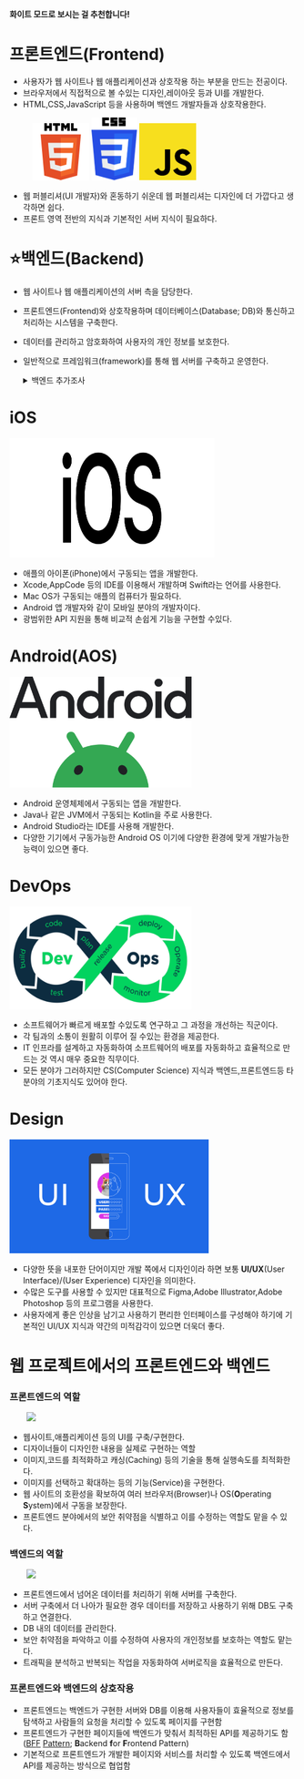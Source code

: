 **화이트 모드로 보시는 걸 추천합니다!**
# 프론트엔드(Frontend)
+ 사용자가 웹 사이트나 웹 애플리케이션과 상호작용 하는 부분을 만드는 전공이다.
+ 브라우저에서 직접적으로 볼 수있는 디자인,레이아웃 등과 UI를 개발한다.
+ HTML,CSS,JavaScript 등을 사용하며 백엔드 개발자들과 상호작용한다.
<figure class="thrid">
    <a href="link"><img src="https://github.com/snowykte0426/TIL/blob/main/img/HTML5.png" aling='left'width="100" height="100"></a>
    <a href="link"><img src="https://github.com/snowykte0426/TIL/blob/main/img/CSS3.png" width="80" height="110"></a>
    <a href="ling"><img src="https://github.com/snowykte0426/TIL/blob/main/img/JavaScript.png" width="100" height="100"></a>
</figure>

+ 웹 퍼블리셔(UI 개발자)와 혼동하기 쉬운데 웹 퍼블리셔는 디자인에 더 가깝다고 생각하면 쉽다.
+ 프론트 영역 전반의 지식과 기본적인 서버 지식이 필요하다.
# ⭐백엔드(Backend)

+ 웹 사이트나 웹 애플리케이션의 서버 측을 담당한다.
+ 프론트엔드(Frontend)와 상호작용하며 데이터베이스(Database; DB)와 통신하고 처리하는 시스템을 구축한다.
+ 데이터를 관리하고 암호화하여 사용자의 개인 정보를 보호한다.
+ 일반적으로 프레임워크(framework)를 통해 웹 서버를 구축하고 운영한다.
    <details>
    <summary>백엔드 추가조사</summary>

    ## 프레임워크(framework)

    #### 프레임워크(framework)란?

    + 라이브러리(library)와 흡사하며 어떠한 결과물을 구현하고자 여러 기능을 가진 클래스(class)와 라이브러리(library)가 합쳐진 형태이다.

    + 예를 들어 웹(wed) 프레임워크는 웹 서버의 구현을 위해 만들어진 프레임워크이고 애플리케이션(application) 프레임워크는 말 그대로 애플리케이션을 구동하기 위해 만들어진 프레임워크이다.

    ---
    #### 프레임워크의 예

    + **Spring**

        <img src="https://github.com/snowykte0426/TIL/blob/main/img/Spring.png" width="350" height="170">

        + Java기반의 프레임워크
        + 대표적인 특징으로는 **의존성 주입**(Dependency Injection; **DI**)과 **제어 역전**(Inversion of Control; **IoC**)가 있다.
        + 의존성 관리와 라이브러리 설정,웹 서버를 내장하고 있어 편리하게 스프링을 사용할 수 있게 해주는 **스프링부트(Spring Boot)** 가 존재한다.
        + [전자정부표준프레임워크](https://www.egovframe.go.kr/home/main.do)의 기반이다.
    + **Django**

        <img src="https://github.com/snowykte0426/TIL/blob/main/img/django.png" width="340" height="110">

        + Python기반의 프레임워크
        + 풀스택 프레임워크(full-stack framework)이다.
        + 대표적으로 인스타그램이 장고를 사용하고 있다.
    + **Flask**

        <img src="https://github.com/snowykte0426/TIL/blob/main/img/Flask.png" width="390" height="245">

        + Django와 마찬가지로 Python 기반의 프레임워크
        + 매우 가벼운 편이고 다양한 웹 엔진들과 조합이 가능하기에 장고와 함께 쓰는 경우도 있다.
        + 풀스택 프레임워크가 아닌 마이크로 프레임워크(micro framework)이다.
    + **Next.js**

        <img src="https://github.com/snowykte0426/TIL/blob/main/img/next.js.png" width="300" height="140">

        + React기반의 프레임워크
        + 풀스택 프레임워크이다.
        + 제작사인 Vercel 역시 사용중이고 Twitch,틱톡 등도 사용중인 프레임워크이다.
    + **Express.js**

        <img src="https://github.com/snowykte0426/TIL/blob/main/img/Express.js.png" width="340" height="120">

        + JavaScript,정확히는 Node.js 기반의 프레임워크이다.
        + npm을 통해 쉽게 다운로드 할 수있다.
        + 대표적으로 나무위키가 이 프레임워크를 기반으로 제작된 위키엔진을 사용 중이다.
    + **Laravel**
    
        <img src="https://github.com/snowykte0426/TIL/blob/main/img/Laravel.png" width="330" height="140">

        + PHP기반의 프레임워크
        + 풀스택 웹 프레임워크이다.
    + **Ruby on Rails**

        <img src="https://github.com/snowykte0426/TIL/blob/main/img/Ruby_On_Rails.png" width="360" height="190">

        + Ruby기반의 풀스택 웹 프레임워크이다.
        + 비교적 쉽고 빠르게 웹을 배포할 수있다.
        + 우리나라에선 비교적 약세를 프레임워크이지만 당근,왓챠등의 사이트가 사용한다.
    </details>
# iOS

<img src="https://github.com/snowykte0426/TIL/blob/main/img/iOS.png" width="360" height="210">

+ 애플의 아이폰(iPhone)에서 구동되는 앱을 개발한다.
+ Xcode,AppCode 등의 IDE를 이용해서 개발하며 Swift라는 언어를 사용한다.
+ Mac OS가 구동되는 애플의 컴퓨터가 필요하다.
+ Android 앱 개발자와 같이 모바일 분야의 개발자이다.
+ 광범위한 API 지원을 통해 비교적 손쉽게 기능을 구현할 수있다.
# Android(AOS)

<img src="https://github.com/snowykte0426/TIL/blob/main/img/Android.svg" width="320" height="195">

+ Android 운영체제에서 구동되는 앱을 개발한다.
+ Java나 같은 JVM에서 구동되는 Kotlin을 주로 사용한다.
+ Android Studio라는 IDE를 사용해 개발한다.
+ 다양한 기기에서 구동가능한 Android OS 이기에 다양한 환경에 맞게 개발가능한 능력이 있으면 좋다.
# DevOps

<img src="https://github.com/snowykte0426/TIL/blob/main/img/DevOps.png" width="320" height="180">

+ 소프트웨어가 빠르게 배포할 수있도록 연구하고 그 과정을 개선하는 직군이다.
+ 각 팀과의 소통이 원활히 이루어 질 수있는 환경을 제공한다.
+ IT 인프라를 설계하고 자동화하여 소프트웨어의 배포를 자동화하고 효율적으로 만드는 것 역시 매우 중요한 직무이다.
+ 모든 분야가 그러하지만 CS(Computer Science) 지식과 백엔드,프론트엔드등 타 분야의 기초지식도 있어야 한다.
# Design

<img src="https://github.com/snowykte0426/TIL/blob/main/img/UX%20and%20UI.jpg" width="350" height="200">

+ 다양한 뜻을 내포한 단어이지만 개발 쪽에서 디자인이라 하면 보통 **UI/UX**(User Interface)/(User Experience) 디자인을 의미한다.
+ 수많은 도구를 사용할 수 있지만 대표적으로 Figma,Adobe Illustrator,Adobe Photoshop 등의 프로그램을 사용한다.
+ 사용자에게 좋은 인상을 남기고 사용하기 편리한 인터페이스를 구성해야 하기에 기본적인 UI/UX 지식과 약간의 미적감각이 있으면 더욱더 좋다.

# 웹 프로젝트에서의 프론트엔드와 백엔드
### 프론트엔드의 역할

<img src="https://ems.elancer.co.kr/99_upload/Append/T_Blog/editor/2023111609473545180.jpg" style="margin-left: 30px;" width="240">

+ 웹사이트,애플리케이션 등의 UI를 구축/구현한다.
+ 디자이너들이 디자인한 내용을 실제로 구현하는 역할
+ 이미지,코드를 최적화하고 캐싱(Caching) 등의 기술을 통해 실행속도를 최적화한다.
+ 이미지를 선택하고 확대하는 등의 기능(Service)을 구현한다.
+ 웹 사이트의 호환성을 확보하여 여러 브라우저(Browser)나 OS(**O**perating **S**ystem)에서 구동을 보장한다.
+ 프론트엔드 분야에서의 보안 취약점을 식별하고 이를 수정하는 역할도 맡을 수 있다.
### 백엔드의 역할

<img src="https://ems.elancer.co.kr/99_upload/Append/T_Blog/editor/2023111609483424356.jpg" style="margin-left: 30px;" width="240">

+ 프론트엔드에서 넘어온 데이터를 처리하기 위해 서버를 구축한다.
+ 서버 구축에서 더 나아가 필요한 경우 데이터를 저장하고 사용하기 위해 DB도 구축하고 연결한다.
+ DB 내의 데이터를 관리한다.
+ 보안 취약점을 파악하고 이를 수정하여 사용자의 개인정보를 보호하는 역할도 맡는다.
+ 트래픽을 분석하고 반복되는 작업을 자동화하여 서버로직을 효율적으로 만든다.
### 프론트엔드와 백엔드의 상호작용
+ 프론트엔드는 백엔드가 구현한 서버와 DB를 이용해 사용자들이 효율적으로 정보를 탐색하고 사람들의 요청을 처리할 수 있도록 페이지를 구현함
+ 프론트엔드가 구현한 페이지들에 백엔드가 맞춰서 최적하된 API를 제공하기도 함(<a href="https://ordinary-code.tistory.com/194">B</a><a href="https://f-lab.kr/insight/understanding-BFF-pattern">F</a><a href="https://metleeha.tistory.com/entry/BFFBackend-for-Frontend-%EB%9E%80">F</a> <a href="https://learn.microsoft.com/en-us/azure/architecture/patterns/backends-for-frontends">Pattern</a>; **B**ackend **f**or **F**rontend Pattern)
+ 기본적으로 프론트엔드가 개발한 페이지와 서비스를 처리할 수 있도록 백엔드에서 API를 제공하는 방식으로 협업함